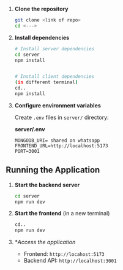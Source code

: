 


1. **Clone the repository**
   ```bash
   git clone <link of repo>
   cd <--->
   ```

2. **Install dependencies**
   ```bash
   # Install server dependencies
   cd server
   npm install
   

   # Install client dependencies
   (in different terminal)
   cd..
   npm install
   ```

3. **Configure environment variables**

   Create `.env` files in `server/`  directory:

   **server/.env**
   ```env
   MONGODB_URI= shared on whatsapp
   FRONTEND_URL=http://localhost:5173
   PORT=3001
   ```

## Running the Application

1. **Start the backend server**
   ```bash
   cd server
   npm run dev
   ```

2. **Start the frontend** (in a new terminal)
   ```bash
   cd..
   npm run dev
   ```

3. **Access the application*
   - Frontend: `http://locahost:5173`
   - Backend API: `http://localhost:3001`


